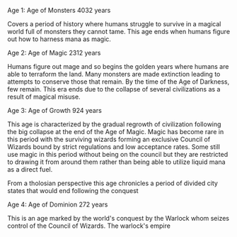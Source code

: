 Age 1: Age of Monsters 4032 years

Covers a period of history where humans struggle to survive in a magical world full of monsters they cannot tame. This age ends when humans figure out how to harness mana as magic. 

Age 2: Age of Magic 2312 years

Humans figure out mage and so begins the golden years where humans are able to terraform the land. Many monsters are made extinction leading to attempts to conserve those that remain. By the time of the Age of Darkness, few remain. This era ends due to the collapse of several civilizations as a result of magical misuse.

Age 3: Age of Growth 924 years

This age is characterized by the gradual regrowth of civilization following the big collapse at the end of the Age of Magic. Magic has become rare in this period with the surviving wizards forming an exclusive Council of Wizards bound by strict regulations and low acceptance rates. Some still use magic in this period without being on the council but they are restricted to drawing it from around them rather than being able to utilize liquid mana as a direct fuel.

From a tholosian perspective this age chronicles a period of divided city states that would end following the conquest 

Age 4: Age of Dominion 272 years

This is an age marked by the world's conquest by the Warlock whom seizes control of the Council of Wizards. The warlock's empire 


